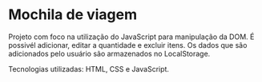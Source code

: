 # Mochila de viagem

Projeto com foco na utilização do JavaScript para manipulação da DOM.
É possivél adicionar, editar a quantidade e excluir itens.
Os dados que são adicionados pelo usuário são armazenados no LocalStorage.

Tecnologias utilizadas: HTML, CSS e JavaScript.
